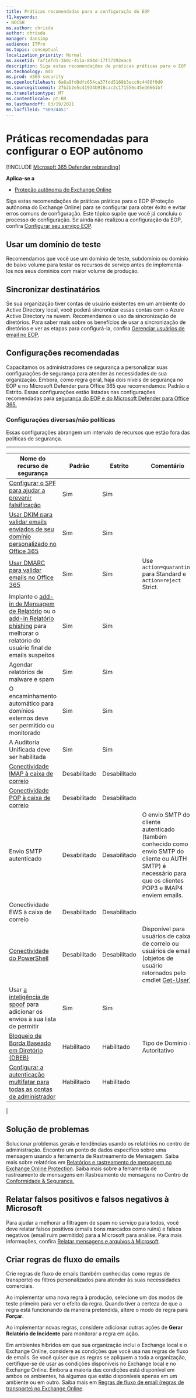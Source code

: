 ```yaml
---
title: Práticas recomendadas para a configuração do EOP
f1.keywords:
- NOCSH
ms.author: chrisda
author: chrisda
manager: dansimp
audience: ITPro
ms.topic: conceptual
localization_priority: Normal
ms.assetid: faf1efd1-3b0c-411a-804d-17f37292eac0
description: Siga estas recomendações de práticas práticas para o EOP (Proteção autônoma do Exchange Online) para se configurar para obter êxito e evitar erros comuns de configuração.
ms.technology: mdo
ms.prod: m365-security
ms.openlocfilehash: 6a6a9fd0dfc654ca37fdd5168b3ecc0c4486f9d0
ms.sourcegitcommit: 27b2b2e5c41934b918cac2c171556c45e36661bf
ms.translationtype: MT
ms.contentlocale: pt-BR
ms.lasthandoff: 03/19/2021
ms.locfileid: "50924451"
---
```

# <a name="best-practices-for-configuring-standalone-eop"></a>Práticas recomendadas para configurar o EOP autônomo

[!INCLUDE [Microsoft 365 Defender rebranding](../includes/microsoft-defender-for-office.md)]

**Aplica-se a**
-  [Proteção autônoma do Exchange Online](exchange-online-protection-overview.md)

Siga estas recomendações de práticas práticas para o EOP (Proteção autônoma do Exchange Online) para se configurar para obter êxito e evitar erros comuns de configuração. Este tópico supõe que você já concluiu o processo de configuração. Se ainda não realizou a configuração da EOP, confira [Configurar seu serviço EOP](set-up-your-eop-service.md).

## <a name="use-a-test-domain"></a>Usar um domínio de teste

Recomendamos que você use um domínio de teste, subdomínio ou domínio de baixo volume para testar os recursos de serviço antes de implementá-los nos seus domínios com maior volume de produção.

## <a name="synchronize-recipients"></a>Sincronizar destinatários

Se sua organização tiver contas de usuário existentes em um ambiente do Active Directory local, você poderá sincronizar essas contas com o Azure Active Directory na nuvem. Recomendamos o uso da sincronização de diretórios. Para saber mais sobre os benefícios de usar a sincronização de diretórios e ver as etapas para configurá-la, confira [Gerenciar usuários de email no EOP](manage-mail-users-in-eop.md).

## <a name="recommended-settings"></a>Configurações recomendadas

Capacitamos os administradores de segurança a personalizar suas configurações de segurança para atender às necessidades de sua organização. Embora, como regra geral, haja dois níveis de segurança no EOP e no Microsoft Defender para Office 365 que recomendamos: Padrão e Estrito. Essas configurações estão listadas nas configurações recomendadas para [segurança do EOP e do Microsoft Defender para Office 365.](recommended-settings-for-eop-and-office365-atp.md)

### <a name="miscellaneousnon-policy-settings"></a>Configurações diversas/não políticas

Essas configurações abrangem um intervalo de recursos que estão fora das políticas de segurança.

****

|Nome do recurso de segurança|Padrão|Estrito|Comentário|
|---|---|---|---|
|[Configurar o SPF para ajudar a prevenir falsificação](set-up-spf-in-office-365-to-help-prevent-spoofing.md)|Sim|Sim||
|[Usar DKIM para validar emails enviados de seu domínio personalizado no Office 365](use-dkim-to-validate-outbound-email.md)|Sim|Sim||
|[Usar DMARC para validar emails no Office 365](use-dmarc-to-validate-email.md)|Sim|Sim|Use `action=quarantine` para Standard e `action=reject` Strict.|
|Implante o [add-in de Mensagem de Relatório](enable-the-report-message-add-in.md) ou o [add-in Relatório phishing](enable-the-report-phish-add-in.md) para melhorar o relatório do usuário final de emails suspeitos|Sim|Sim||
|Agendar relatórios de malware e spam|Sim|Sim||
|O encaminhamento automático para domínios externos deve ser permitido ou monitorado|Sim|Sim||
|A Auditoria Unificada deve ser habilitada|Sim|Sim||
|[Conectividade IMAP à caixa de correio](/Exchange/clients-and-mobile-in-exchange-online/pop3-and-imap4/enable-or-disable-pop3-or-imap4-access)|Desabilitado|Desabilitado||
|[Conectividade POP à caixa de correio](/Exchange/clients-and-mobile-in-exchange-online/pop3-and-imap4/enable-or-disable-pop3-or-imap4-access)|Desabilitado|Desabilitado||
|Envio SMTP autenticado|Desabilitado|Desabilitado|O envio SMTP do cliente autenticado (também conhecido como envio SMTP do cliente ou AUTH SMTP) é necessário para que os clientes POP3 e IMAP4 enviem emails.|
|Conectividade EWS à caixa de correio|Desabilitado|Desabilitado||
|[Conectividade do PowerShell](/powershell/exchange/disable-access-to-exchange-online-powershell)|Desabilitado|Desabilitado|Disponível para usuários de caixa de correio ou usuários de email (objetos de usuário retornados pelo cmdlet [Get-User).](/powershell/module/exchange/get-user)|
|Usar [a inteligência de spoof](learn-about-spoof-intelligence.md) para adicionar os envios à sua lista de permitir|Sim|Sim||
|[Bloqueio de Borda Baseado em Diretório (DBEB)](/Exchange/mail-flow-best-practices/use-directory-based-edge-blocking)|Habilitado|Habilitado|Tipo de Domínio = Autoritativo|
|[Configurar a autenticação multifatar para todas as contas de administrador](../../admin/security-and-compliance/set-up-multi-factor-authentication.md)|Habilitado|Habilitado||
|

## <a name="troubleshooting"></a>Solução de problemas

Solucionar problemas gerais e tendências usando os relatórios no centro de administração. Encontre um ponto de dados específico sobre uma mensagem usando a ferramenta de Rastreamento de Mensagem. Saiba mais sobre relatórios em [Relatórios e rastreamento de mensagem no Exchange Online Protection](reporting-and-message-trace-in-exchange-online-protection.md). Saiba mais sobre a ferramenta de rastreamento de mensagens em Rastreamento de mensagens no Centro de [Conformidade & Segurança.](message-trace-scc.md)

## <a name="report-false-positives-and-false-negatives-to-microsoft"></a>Relatar falsos positivos e falsos negativos à Microsoft

Para ajudar a melhorar a filtragem de spam no serviço para todos, você deve relatar falsos positivos (emails bons marcados como ruins) e falsos negativos (email ruim permitido) para a Microsoft para análise. Para mais informações, confira [Relatar mensagens e arquivos à Microsoft](report-junk-email-messages-to-microsoft.md).

## <a name="create-mail-flow-rules"></a>Criar regras de fluxo de emails

Crie regras de fluxo de emails (também conhecidas como regras de transporte) ou filtros personalizados para atender às suas necessidades comerciais.

Ao implementar uma nova regra à produção, selecione um dos modos de teste primeiro para ver o efeito da regra. Quando tiver a certeza de que a regra está funcionando da maneira pretendida, altere o modo de regra para **Forçar**.

Ao implementar novas regras, considere adicionar outras ações de **Gerar Relatório de Incidente** para monitorar a regra em ação.

Em ambientes híbridos em que sua organização inclui o Exchange local e o Exchange Online, considere as condições que você usa nas regras de fluxo de emails. Se você quiser que as regras se apliquem a toda a organização, certifique-se de usar as condições disponíveis no Exchange local e no Exchange Online. Embora a maioria das condições está disponível em ambos os ambientes, há algumas que estão disponíveis apenas em um ambiente ou em outro. Saiba mais em [Regras de fluxo de email (regras de transporte) no Exchange Online](/exchange/security-and-compliance/mail-flow-rules/mail-flow-rules).